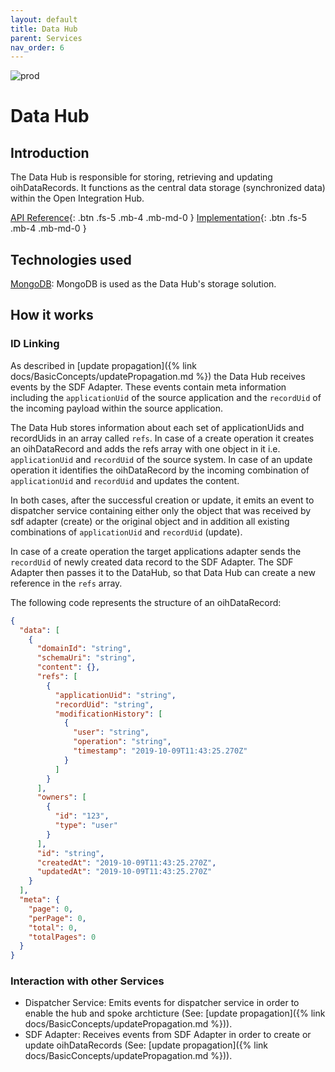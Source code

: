 ```yaml
---
layout: default
title: Data Hub
parent: Services
nav_order: 6
---
```


<!-- Description Guidelines

Please note:
Use the full links to reference other files or images! Relative links will not work under our theme settings settings.
-->

<!-- please choose the appropriate batch and delete/comment the others  -->

![prod](https://img.shields.io/badge/Status-Production-brightgreen.svg)

# **Data Hub**

## Introduction

<!-- 2 sentences: what does it do and how -->

The Data Hub is responsible for storing, retrieving and updating oihDataRecords. It functions as the central data storage (synchronized data) within the Open Integration Hub.

[API Reference](http://data-hub.openintegrationhub.com/api-docs){: .btn .fs-5 .mb-4 .mb-md-0 }
[Implementation](https://github.com/openintegrationhub/openintegrationhub/tree/master/services/data-hub){: .btn .fs-5 .mb-4 .mb-md-0 }

<!--[Service File](){: .btn .fs-5 .mb-4 .mb-md-0 }-->

## Technologies used

[MongoDB](https://www.mongodb.com/): MongoDB is used as the Data Hub's storage solution.

## How it works

### ID Linking

As described in [update propagation]({% link docs/BasicConcepts/updatePropagation.md %}) the Data Hub receives events by the SDF Adapter. These events contain meta information including the `applicationUid` of the source application and the `recordUid` of the incoming payload within the source application.

The Data Hub stores information about each set of applicationUids and recordUids in an array called `refs`.
In case of a create operation it creates an oihDataRecord and adds the refs array with one object in it i.e. `applicationUid` and `recordUid` of the source system.
In case of an update operation it identifies the oihDataRecord by the incoming combination of `applicationUid` and `recordUid` and updates the content.

In both cases, after the successful creation or update, it emits an event to dispatcher service containing either only the object that was received by sdf adapter (create) or the original object and in addition all existing combinations of `applicationUid` and `recordUid` (update).

In case of a create operation the target applications adapter sends the `recordUid` of newly created data record to the SDF Adapter. The SDF Adapter then passes it to the DataHub, so that Data Hub can create a new reference in the `refs` array.

The following code represents the structure of an oihDataRecord:

```json
{
  "data": [
    {
      "domainId": "string",
      "schemaUri": "string",
      "content": {},
      "refs": [
        {
          "applicationUid": "string",
          "recordUid": "string",
          "modificationHistory": [
            {
              "user": "string",
              "operation": "string",
              "timestamp": "2019-10-09T11:43:25.270Z"
            }
          ]
        }
      ],
      "owners": [
        {
          "id": "123",
          "type": "user"
        }
      ],
      "id": "string",
      "createdAt": "2019-10-09T11:43:25.270Z",
      "updatedAt": "2019-10-09T11:43:25.270Z"
    }
  ],
  "meta": {
    "page": 0,
    "perPage": 0,
    "total": 0,
    "totalPages": 0
  }
}
```

### Interaction with other Services

- Dispatcher Service: Emits events for dispatcher service in order to enable the hub and spoke archticture (See: [update propagation]({% link docs/BasicConcepts/updatePropagation.md %})).
- SDF Adapter: Receives events from SDF Adapter in order to create or update oihDataRecords (See: [update propagation]({% link docs/BasicConcepts/updatePropagation.md %})).
